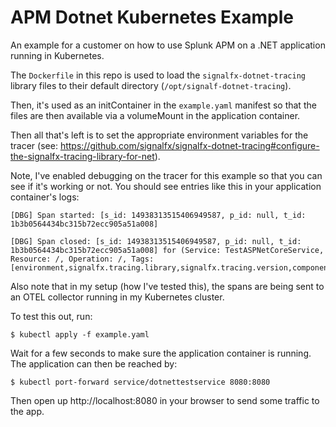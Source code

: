 # APM Dotnet Kubernetes Example

An example for a customer on how to use Splunk APM on a .NET application running in Kubernetes.

The `Dockerfile` in this repo is used to load the `signalfx-dotnet-tracing` library files to their default directory (`/opt/signalf-dotnet-tracing`).

Then, it's used as an initContainer in the `example.yaml` manifest so that the files are then available via a volumeMount in the application container.

Then all that's left is to set the appropriate environment variables for the tracer (see: https://github.com/signalfx/signalfx-dotnet-tracing#configure-the-signalfx-tracing-library-for-net). 

Note, I've enabled debugging on the tracer for this example so that you can see if it's working or not. You should see entries like this in your application container's logs:

```
[DBG] Span started: [s_id: 14938313515406949587, p_id: null, t_id: 1b3b0564434bc315b72ecc905a51a008]

[DBG] Span closed: [s_id: 14938313515406949587, p_id: null, t_id: 1b3b0564434bc315b72ecc905a51a008] for (Service: TestASPNetCoreService, Resource: /, Operation: /, Tags: [environment,signalfx.tracing.library,signalfx.tracing.version,component,span.kind,http.method,http.request.headers.host,http.url,http.status_code])
```

Also note that in my setup (how I've tested this), the spans are being sent to an OTEL collector running in my Kubernetes cluster.

To test this out, run:

```
$ kubectl apply -f example.yaml
```

Wait for a few seconds to make sure the application container is running. The application can then be reached by:

```
$ kubectl port-forward service/dotnettestservice 8080:8080
```

Then open up http://localhost:8080 in your browser to send some traffic to the app.